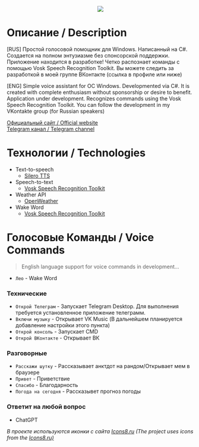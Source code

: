 <p align="center">
  <picture>
    <source media="(prefers-color-scheme: dark)" srcset="./banner.png">
    <img src="./resources/banner.png">
  </picture>
</p>

# Описание / Description
[RUS] Простой голосовой помощник для Windows. Написанный на C#. Создается на полном энтузиазме без спонсорской поддержки. Приложение находится в разработке! Четко распознает команды с помощью Vosk Speech Recognition Toolkit. Вы можете следить за разработкой в моей группе ВКонтакте (ссылка в профиле или ниже)

[ENG] Simple voice assistant for OC Windows. Developmented via C#. It is created with complete enthusiasm without sponsorship or desire to benefit. Application under development. Recognizes commands using the Vosk Speech Recognition Toolkit. You can follow the development in my VKontakte group (for Russian speakers)


<a href="http://voiceassistantleo.tilda.ws/">Официальный сайт / Official website</a><br>
<a href="https://t.me/waysoon_official">Telegram канал / Telegram channel</a>

# Технологии / Technologies
- Text-to-speech
	- <a href="https://github.com/snakers4/silero-models">Silero TTS</a>
- Speech-to-text
	- <a href="https://github.com/alphacep/vosk-api">Vosk Speech Recognition Toolkit</a>
- Weather API
	- <a href="https://openweathermap.org/">OpenWeather</a>
- Wake Word
  - <a href="https://github.com/alphacep/vosk-api">Vosk Speech Recognition Toolkit</a>


# Голосовые Команды / Voice Commands
> English language support for voice commands in development...
- ```Лео``` - Wake Word
### Технические
- ```Открой Телеграм``` -  Запускает Telegram Desktop. Для выполнения требуется установленное приложение телеграмм.
- ```Включи музыку``` - Открывает VK Music (В дальнейшем планируется добавление настройки этого пункта)
- ```Открой консоль``` - Запускает CMD
- ```Открой ВКонтакте``` - Открывает ВК

### Разговорные
- ```Расскажи шутку``` - Рассказывает анктдот на рандом/Открывает мем в браузере
- ```Привет``` - Приветствие
- ```Спасибо``` - Благодарность
- ```Погода на сегодня``` - Рассказывет прогноз погоды

### Ответит на любой вопрос
- ChatGPT


_В проекте используются иконки с сайта <a href="https://icons8.ru/">Icons8.ru</a>_
_(The project uses icons from the <a href="https://icons8.ru/">Icons8.ru)</a>_
